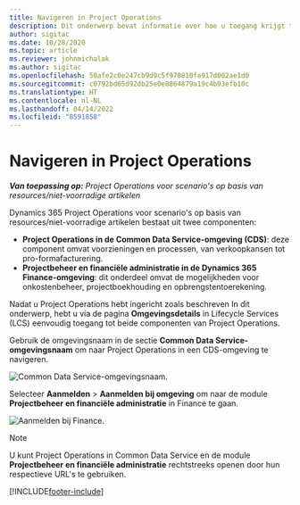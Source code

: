 ```yaml
---
title: Navigeren in Project Operations
description: Dit onderwerp bevat informatie over hoe u toegang krijgt tot Project Operations vanuit Lifecycle Services.
author: sigitac
ms.date: 10/28/2020
ms.topic: article
ms.reviewer: johnmichalak
ms.author: sigitac
ms.openlocfilehash: 50afe2c0e247cb9d9c5f970810fa917d002ae1d0
ms.sourcegitcommit: c0792bd65d92db25e0e8864879a19c4b93efb10c
ms.translationtype: HT
ms.contentlocale: nl-NL
ms.lasthandoff: 04/14/2022
ms.locfileid: "8591858"
---
```

# <a name="navigate-project-operations"></a>Navigeren in Project Operations

_**Van toepassing op:** Project Operations voor scenario's op basis van resources/niet-voorradige artikelen_



Dynamics 365 Project Operations voor scenario's op basis van resources/niet-voorradige artikelen bestaat uit twee componenten: 

 - **Project Operations in de Common Data Service-omgeving (CDS)**: deze component omvat voorzieningen en processen, van verkoopkansen tot pro-formafacturering. 
 - **Projectbeheer en financiële administratie in de Dynamics 365 Finance-omgeving**: dit onderdeel omvat de mogelijkheden voor onkostenbeheer, projectboekhouding en opbrengstentoerekening. 

Nadat u Project Operations hebt ingericht zoals beschreven In dit onderwerp, hebt u via de pagina **Omgevingsdetails** in Lifecycle Services (LCS) eenvoudig toegang tot beide componenten van Project Operations.  

Gebruik de omgevingsnaam in de sectie **Common Data Service-omgevingsnaam** om naar Project Operations in een CDS-omgeving te navigeren. 

  ![Common Data Service-omgevingsnaam.](./media/environment-name.PNG)

Selecteer **Aanmelden** > **Aanmelden bij omgeving** om naar de module **Projectbeheer en financiële administratie** in Finance te gaan.  

   ![Aanmelden bij Finance.](./media/environment-login.PNG)

> [!NOTE]
> U kunt Project Operations in Common Data Service en de module **Projectbeheer en financiële administratie** rechtstreeks openen door hun respectieve URL's te gebruiken. 


[!INCLUDE[footer-include](../includes/footer-banner.md)]